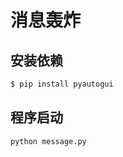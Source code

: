 # 消息轰炸

## 安装依赖

```bash
$ pip install pyautogui
```



## 程序启动

```python
python message.py
```





